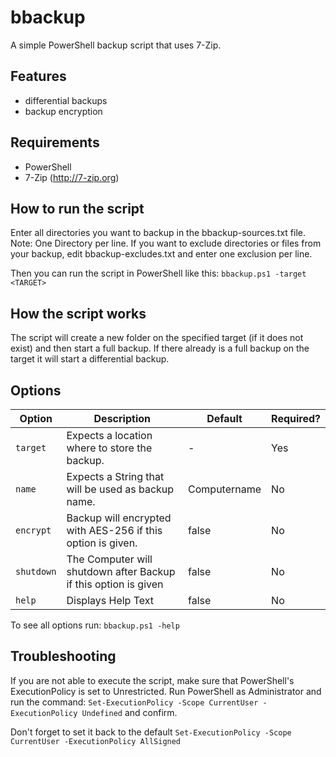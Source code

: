 # bbackup
A simple PowerShell backup script that uses 7-Zip.

## Features
* differential backups
* backup encryption

## Requirements
* PowerShell
* 7-Zip (http://7-zip.org)

## How to run the script

Enter all directories you want to backup in the bbackup-sources.txt file. Note: One Directory per line.
If you want to exclude directories or files from your backup, edit bbackup-excludes.txt and enter one exclusion per line.

Then you can run the script in PowerShell like this: `bbackup.ps1 -target <TARGET>`

## How the script works

The script will create a new folder on the specified target (if it does not exist) and then start a full backup. 
If there already is a full backup on the target it will start a differential backup.

## Options

Option | Description | Default | Required?
--- | --- | --- | ---
`target` | Expects a location where to store the backup. | - | Yes
`name` | Expects a String that will be used as backup name. | Computername | No
`encrypt` | Backup will encrypted with AES-256 if this option is given. | false | No
`shutdown` | The Computer will shutdown after Backup if this option is given | false | No
`help` | Displays Help Text | false | No

To see all options run: `bbackup.ps1 -help`

## Troubleshooting

If you are not able to execute the script, make sure that PowerShell's ExecutionPolicy is set to Unrestricted. Run PowerShell as Administrator and run the command: `Set-ExecutionPolicy -Scope CurrentUser -ExecutionPolicy Undefined` and confirm.

Don't forget to set it back to the default `Set-ExecutionPolicy -Scope CurrentUser -ExecutionPolicy AllSigned`


